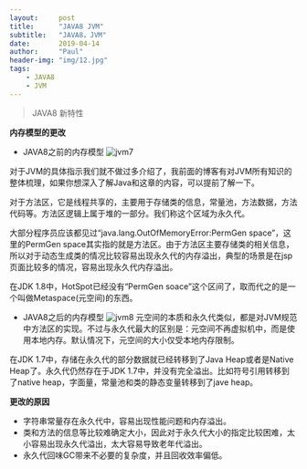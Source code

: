 ```yaml
---
layout:     post
title:      "JAVA8 JVM"
subtitle:   "JAVA8，JVM"
date:       2019-04-14
author:     "Paul"
header-img: "img/12.jpg"
tags:
    - JAVA8
    - JVM
---
```




> JAVA8 新特性

**内存模型的更改**
* JAVA8之前的内存模型
  ![jvm7](/imgblog/jvm7.png)

对于JVM的具体指示我们就不做过多介绍了，我前面的博客有对JVM所有知识的整体梳理，如果你想深入了解Java和这章的内容，可以提前了解一下。

对于方法区，它是线程共享的，主要用于存储类的信息，常量池，方法数据，方法代码等。方法区逻辑上属于堆的一部分。我们称这个区域为永久代。

大部分程序员应该都见过“java.lang.OutOfMemoryError:PermGen space”，这里的PermGen space其实指的就是方法区。由于方法区主要存储类的相关信息，所以对于动态生成类的情况比较容易出现永久代的内存溢出，典型的场景是在jsp页面比较多的情况，容易出现永久代内存溢出。

在JDK 1.8中，HotSpot已经没有“PermGen soace”这个区间了，取而代之的是一个叫做Metaspace(元空间)的东西。

* JAVA8之后的内存模型
  ![jvm8](/imgblog/jvm8.png)
  元空间的本质和永久代类似，都是对JVM规范中方法区的实现。不过与永久代最大的区别是：元空间不再虚拟机中，而是使用本地内存。默认情况下，元空间的大小仅受本地内存限制。

在JDK 1.7中，存储在永久代的部分数据就已经转移到了Java Heap或者是Native Heap了。永久代仍然存在于JDK 1.7中，并没有完全溢出。比如符号引用转移到了native heap，字面量，常量池和类的静态变量转移到了jave heap。

**更改的原因**
* 字符串常量存在永久代中，容易出现性能问题和内存溢出。
* 类和方法的信息等比较难确定大小，因此对于永久代大小的指定比较困难，太小容易出现永久代溢出，太大容易导致老年代溢出。
* 永久代回味GC带来不必要的复杂度，并且回收效率偏低。